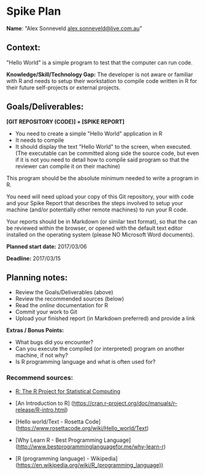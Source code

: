 Spike Plan
==============

**Name**: "Alex Sonneveld <alex.sonneveld@live.com.au>"

## Context:
"Hello World" is a simple program to test that the computer can run code.

**Knowledge/Skill/Technology Gap:**
The developer is not aware or familiar with R and needs to setup their
workstation to compile code written in R for their future self-projects or
external projects.

## Goals/Deliverables:
**[GIT REPOSITORY (CODE)] + [SPIKE REPORT]**

- You need to create a simple "Hello World" application in R
- It needs to compile
- It should display the text "Hello World" to the screen, when executed.
  (The executable can be committed along side the source code, but even if it is
  not you need to detail how to compile said program so that the reviewer can
  compile it on their machine)

This program should be the absolute minimum needed to write a program in R.

You need will need upload your copy of this Git repository, your with code and
your Spike Report that describes the steps involved to setup your machine
(and/or potentially other remote machines) to run your R code.

Your reports should be in Markdown (or similar text format), so that the can be
reviewed within the browser, or opened with the default text editor installed on
the operating system (please NO Microsoft Word documents).

**Planned start date:**  2017/03/06

**Deadline:**  2017/03/15

## Planning notes:
- Review the Goals/Deliverables (above)
- Review the recommended sources (below)
- Read the _online_ documentation for R
- Commit your work to Git
- Upload your finished report (in Markdown preferred) and provide a link

**Extras / Bonus Points:**

- What bugs did you encounter?
- Can you execute the compiled (or interpreted) program on another machine, if
  not why?
- Is R programming language and what is often used for?

### Recommend sources:
- [R: The R Project for Statistical Computing](https://www.r-project.org/)

- [An Introduction to R]
  (https://cran.r-project.org/doc/manuals/r-release/R-intro.html)

- [Hello world/Text - Rosetta Code]
  (https://www.rosettacode.org/wiki/Hello_world/Text)

- [Why Learn R - Best Programming Language]
  (http://www.bestprogramminglanguagefor.me/why-learn-r)

- [R (programming language) - Wikipedia]
  (https://en.wikipedia.org/wiki/R_(programming_language))
